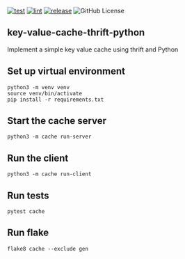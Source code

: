 [![test](https://github.com/codophobia/key-value-cache-thrift-python/actions/workflows/build-test.yaml/badge.svg)](https://github.com/codophobia/key-value-cache-thrift-python/actions/workflows/build-test.yaml) [![lint](https://github.com/codophobia/key-value-cache-thrift-python/actions/workflows/lint.yaml/badge.svg)](https://github.com/codophobia/key-value-cache-thrift-python/actions/workflows/lint.yaml) [![release](https://github.com/codophobia/key-value-cache-thrift-python/actions/workflows/release.yaml/badge.svg)](https://github.com/codophobia/key-value-cache-thrift-python/actions/workflows/release.yaml) ![GitHub License](https://img.shields.io/github/license/codophobia/key-value-cache-thrift-python) 

## key-value-cache-thrift-python
Implement a simple key value cache using thrift and Python

## Set up virtual environment
```
python3 -m venv venv
source venv/bin/activate
pip install -r requirements.txt
```

## Start the cache server
```
python3 -m cache run-server
```

## Run the client
```
python3 -m cache run-client
```

## Run tests
```
pytest cache
```

## Run flake
```
flake8 cache --exclude gen
```